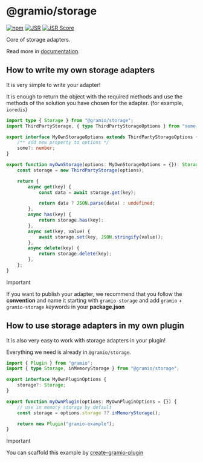 # @gramio/storage

[![npm](https://img.shields.io/npm/v/@gramio/storage?logo=npm&style=flat&labelColor=000&color=3b82f6)](https://www.npmjs.org/package/@gramio/storage)
[![JSR](https://jsr.io/badges/@gramio/storage)](https://jsr.io/@gramio/storage)
[![JSR Score](https://jsr.io/badges/@gramio/storage/score)](https://jsr.io/@gramio/storage)

Core of storage adapters.

Read more in [documentation](https://gramio.netlify.app/storages/).

## How to write my own storage adapters

It is very simple to write your adapter!

It is enough to return the object with the required methods and use the methods of the solution you have chosen for the adapter. (for example, `ioredis`)

```ts
import type { Storage } from "@gramio/storage";
import ThirdPartyStorage, { type ThirdPartyStorageOptions } from "some-library";

export interface MyOwnStorageOptions extends ThirdPartyStorageOptions {
    /** add new property to options */
    some?: number;
}

export function myOwnStorage(options: MyOwnStorageOptions = {}): Storage {
    const storage = new ThirdPartyStorage(options);

    return {
        async get(key) {
            const data = await storage.get(key);

            return data ? JSON.parse(data) : undefined;
        },
        async has(key) {
            return storage.has(key);
        },
        async set(key, value) {
            await storage.set(key, JSON.stringify(value));
        },
        async delete(key) {
            return storage.delete(key);
        },
    };
}
```

> [!IMPORTANT]
> If you want to publish your adapter, we recommend that you follow the **convention** and name it starting with `gramio-storage` and add `gramio` + `gramio-storage` keywords in your **package.json**

## How to use storage adapters in my own plugin

It is also very easy to work with storage adapters in your plugin!

Everything we need is already in `@gramio/storage`.

```ts
import { Plugin } from "gramio";
import { type Storage, inMemoryStorage } from "@gramio/storage";

export interface MyOwnPluginOptions {
    storage?: Storage;
}

export function myOwnPlugin(options: MyOwnPluginOptions = {}) {
    // use in memory storage by default
    const storage = options.storage ?? inMemoryStorage();

    return new Plugin("gramio-example");
}
```

> [!IMPORTANT]
> You can scaffold this example by [create-gramio-plugin](/plugins/how-to-write.html#scaffolding-the-plugin)
